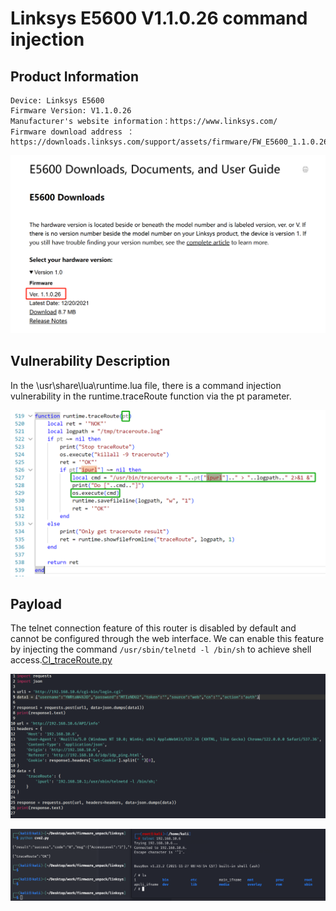 # Linksys E5600 V1.1.0.26 command injection
## Product Information

    Device: Linksys E5600
    Firmware Version: V1.1.0.26
    Manufacturer's website information：https://www.linksys.com/
    Firmware download address ：https://downloads.linksys.com/support/assets/firmware/FW_E5600_1.1.0.26_prod.img

![image-20250224102758745](https://github.com/JZP018/Vuln/blob/main/linsys/E5600/CI_traceRoute/image-20250224102758745.png)
## Vulnerability Description

In the \usr\share\lua\runtime.lua file, there is a command injection vulnerability in the runtime.traceRoute function via the pt parameter.

![image-20250224110329468](https://github.com/JZP018/Vuln/blob/main/linsys/E5600/CI_traceRoute/image-20250224110329468.png)
## Payload

The telnet connection feature of this router is disabled by default and cannot be configured through the web interface. We can enable this feature by injecting the command `/usr/sbin/telnetd -l /bin/sh` to achieve shell access.[CI_traceRoute.py](https://github.com/JZP018/Vuln/blob/main/linsys/E5600/CI_traceRoute/CI_traceRoute.py)

![image](https://github.com/JZP018/Vuln/blob/main/linsys/E5600/CI_traceRoute/image-20250224183329944.png)

![image](https://github.com/JZP018/Vuln/blob/main/linsys/E5600/CI_traceRoute/image-20250224183654817.png)

